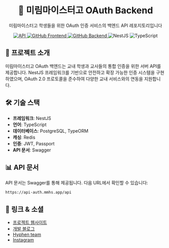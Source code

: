 <div align="center">
  <h1>🔐 미림마이스터고 OAuth Backend</h1>
  <p>미림마이스터고 학생들을 위한 OAuth 인증 서비스의 백엔드 API 레포지토리입니다</p>
  <p>
    <a href="https://oauth.mmhs.kr/api">
      <img src="https://img.shields.io/badge/API-oauth.mmhs.kr%2Fapi-5E81F4?style=flat-square" alt="API" />
    </a>
    <a href="https://github.com/e-mirim/mmhs_oauth_frontend">
      <img src="https://img.shields.io/badge/GitHub-Frontend-FF6B6B?style=flat-square&logo=github" alt="GitHub Frontend" />
    </a>
    <a href="https://github.com/e-mirim/mmhs_oauth_backend">
      <img src="https://img.shields.io/badge/GitHub-Backend-6BCB77?style=flat-square&logo=github" alt="GitHub Backend" />
    </a>
    <img src="https://img.shields.io/badge/NestJS-9.x-E0234E?style=flat-square&logo=nestjs" alt="NestJS" />
    <img src="https://img.shields.io/badge/TypeScript-5.x-3178C6?style=flat-square&logo=typescript" alt="TypeScript" />
  </p>
</div>

## 📝 프로젝트 소개

미림마이스터고 OAuth 백엔드는 교내 학생과 교사들의 통합 인증을 위한 서버 API를 제공합니다. NestJS 프레임워크를 기반으로 안전하고 확장 가능한 인증 시스템을 구현하였으며, OAuth 2.0 프로토콜을 준수하여 다양한 교내 서비스와의 연동을 지원합니다.

## 🛠️ 기술 스택

- **프레임워크**: NestJS
- **언어**: TypeScript
- **데이터베이스**: PostgreSQL, TypeORM
- **캐싱**: Redis
- **인증**: JWT, Passport
- **API 문서**: Swagger

## 📊 API 문서

API 문서는 Swagger를 통해 제공됩니다. 다음 URL에서 확인할 수 있습니다:
```
https://api-auth.mmhs.app/api
```

## 🔗 링크 & 소셜

- [프로젝트 웹사이트](https://auth.mmhs.app)
- [개발 블로그](https://velog.io/@kaje033/Project-Mirim-OAuth%EA%B0%80-%EB%AD%94%EB%8D%B0-0-%EA%B0%9C%EC%9A%94)
- [Hyphen team](https://github.com/HyphenDev)
- [Instagram](https://www.instagram.com/hyphen_team)
